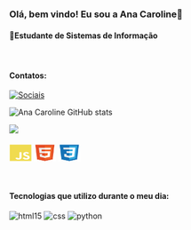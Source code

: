 ### Olá, bem vindo! Eu sou a Ana Caroline👋 <h4>🌱Estudante de Sistemas de Informação</h4></br>

<h4>Contatos:</h4>

[![Sociais](https://img.shields.io/badge/LinkedIn-0077B5?style=for-the-badge&logo=linkedin&logoColor=white)](https://www.linkedin.com/in/ana-caroline-mdm/)

![Ana Caroline GitHub stats](https://github-readme-stats.vercel.app/api?username=AnaCarolineMDM&show_icons=true&theme=cobalt)

 <div>
   <img height="180em" src="https://github-readme-stats.vercel.app/api/top-langs/?username=devemdobro&layout=compact&langs_count=6&theme=highcontrast"/>
</div>
    

<div style="display: inline_block"><br>
  <img align="center" alt="Js" height="30" width="40" src="https://raw.githubusercontent.com/devicons/devicon/master/icons/javascript/javascript-plain.svg">
  <img align="center" alt="HTML" height="30" width="40" src="https://raw.githubusercontent.com/devicons/devicon/master/icons/html5/html5-original.svg">
  <img align="center" alt="CSS" height="30" width="40" src="https://raw.githubusercontent.com/devicons/devicon/master/icons/css3/css3-original.svg">
</div>
 
<br>

<div style="display: inline_block"></br>
    <h4>Tecnologias que utilizo durante o meu dia:</h4>
    <img olign="center" alt="html15" src="https://img.shields.io/badge/HTML-239120?style=for-the-badge&logo=html5&logoColor=white">
    <img olign="center" alt="css" src="https://img.shields.io/badge/CSS-239120?&style=for-the-badge&logo=css3&logoColor=white">
    <img olign="center" alt="python" src="https://img.shields.io/badge/Python-3776AB?style=for-the-badge&logo=python&logoColor=white">
</div>
